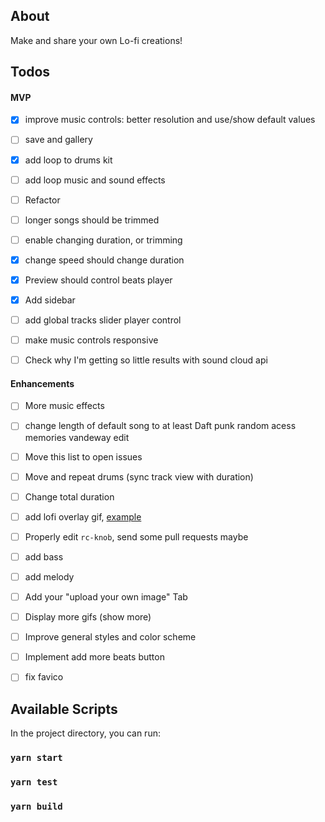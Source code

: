 ## About

Make and share your own Lo-fi creations!

## Todos

#### MVP
- [x] improve music controls: better resolution and use/show default values
- [ ] save and gallery
- [x] add loop to drums kit
- [ ] add loop music and sound effects
- [ ] Refactor
- [ ] longer songs should be trimmed
- [ ] enable changing duration, or trimming
- [x] change speed should change duration
- [x] Preview should control beats player
- [x] Add sidebar
- [ ] add global tracks slider player control
- [ ] make music controls responsive
- [ ] Check why I'm getting so little results with sound cloud api


#### Enhancements
- [ ] More music effects
- [ ] change length of default song to at least Daft punk random acess memories vandeway edit
- [ ] Move this list to open issues
- [ ] Move and repeat drums (sync track view with duration)
- [ ] Change total duration
- [ ] add lofi overlay gif,
      [example](https://codepen.io/tr13ze/pen/tjzcK?__cf_chl_jschl_tk__=86ff40b0c54a506ceba8e5c4f286e088b66bfd6c-1594586904-0-AdNhqagNi_hkePENYfL2HxCt-ZaQVl6TNNMGZLa2ABpAFfbBB0jOCbbz012Xp1wjoRE-NdH4O3Bh2MeOhckFUwJ9ilZevtpk6kEdmc3QrghFm0ZGkO2vIphcA9tQ2nXfwyQqNoEbatYsl0qXKlWy4EPpI9EsbGomcGaVls-v2-SongcQVdSZ45jkqDVX0DwbTH7IXa_icgVkf9inRt7LWNXfgLSJqMHw4mz_ENaGBJtOwqsJsqjmrRyWkc_rE-6rhAj4wjtCjUSRknoUC-rUbLhf0O5O7mHcVy5_NWDJ1BJPlyGrcGWgQz6abEHCaNs4m6vJKRalZ4WMIHmwFLeJBP8NalL3V6Ylg4gDYIRAMvjL)
- [ ] Properly edit `rc-knob`, send some pull requests maybe   
- [ ] add bass
- [ ] add melody
- [ ] Add your "upload your own image" Tab
- [ ] Display more gifs (show more)
- [ ] Improve general styles and color scheme
- [ ] Implement add more beats button
- [ ] fix favico

  

## Available Scripts

In the project directory, you can run:

### `yarn start`

### `yarn test`

### `yarn build`
